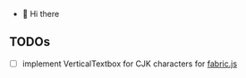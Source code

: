 - 👋 Hi there

## TODOs
- [ ] implement VerticalTextbox for CJK characters for [fabric.js](https://github.com/thuytv-gl/fabric.js)

<!---
thuytv-gl/thuytv-gl is a ✨ special ✨ repository because its `README.md` (this file) appears on your GitHub profile.
You can click the Preview link to take a look at your changes.
--->
